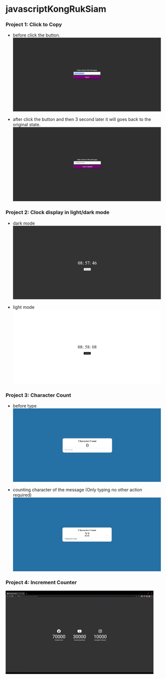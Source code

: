 # javascriptKongRukSiam

### Project 1: Click to Copy
- before click the button.
![](https://github.com/Rus1999/javascriptKongRukSiam/blob/main/Click2Copy/images/afterclick.png)

- after click the button and then 3 second later it will goes back to the original state. 
![](https://github.com/Rus1999/javascriptKongRukSiam/blob/main/Click2Copy/images/beforeclick.png)


### Project 2: Clock display in light/dark mode
- dark mode
![](https://github.com/Rus1999/javascriptKongRukSiam/blob/main/ClockLightDarkMode/images/darkmode.png)

- light mode
![](https://github.com/Rus1999/javascriptKongRukSiam/blob/main/ClockLightDarkMode/images/lightmode.png)


### Project 3: Character Count
- before type
![](https://github.com/Rus1999/javascriptKongRukSiam/blob/main/InputCharacterCount/images/start.png)

- counting character of the message (Only typing no other action required)
![](https://github.com/Rus1999/javascriptKongRukSiam/blob/main/InputCharacterCount/images/character%20count.png)

### Project 4: Increment Counter
![](https://github.com/Rus1999/javascriptKongRukSiam/blob/main/IncrementCounter/images/giphy.gif)
